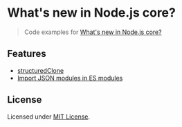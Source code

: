 # What's new in Node.js core?

> Code examples for [What's new in Node.js core?](https://simonplend.com/whats-new-in-node-js-core/)

## Features

- [structuredClone](features/structuredclone)
- [Import JSON modules in ES modules](features/import-json-modules-in-es-modules)

## License

Licensed under [MIT License](./LICENSE.md).
